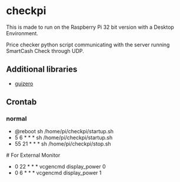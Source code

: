 # checkpi
This is made to run on the Raspberry Pi 32 bit version with a Desktop Environment.

Price checker python script communicating with the server running SmartCash Check through UDP.

## Additional libraries
- [guizero](https://pypi.org/project/guizero/)

## Crontab
### normal
- @reboot sh /home/pi/checkpi/startup.sh
- 5 6 * * * sh /home/pi/checkpi/startup.sh
- 55 21 * * * sh /home/pi/checkpi/stop.sh

\# For External Monitor
- 0 22 * * * vcgencmd display_power 0
- 0 6 * * * vcgencmd display_power 1
